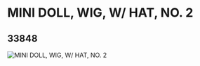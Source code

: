 # MINI DOLL, WIG, W/ HAT, NO. 2
## 33848
![MINI DOLL, WIG, W/ HAT, NO. 2](https://lc-www-live-s.legocdn.com/media/bricks/5/2/6191857.jpg)